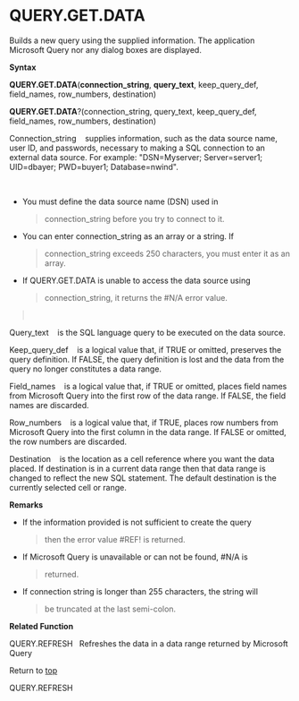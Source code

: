 QUERY.GET.DATA
==============

Builds a new query using the supplied information. The application
Microsoft Query nor any dialog boxes are displayed.

**Syntax**

**QUERY.GET.DATA**(**connection\_string**, **query\_text**,
keep\_query\_def, field\_names, row\_numbers, destination)

**QUERY.GET.DATA**?(connection\_string, query\_text, keep\_query\_def,
field\_names, row\_numbers, destination)

Connection\_string    supplies information, such as the data source
name, user ID, and passwords, necessary to making a SQL connection to an
external data source. For example: \"DSN=Myserver; Server=server1;
UID=dbayer; PWD=buyer1; Database=nwind\".

 

-   You must define the data source name (DSN) used in
    > connection\_string before you try to connect to it.

-   You can enter connection\_string as an array or a string. If
    > connection\_string exceeds 250 characters, you must enter it as an
    > array.

-   If QUERY.GET.DATA is unable to access the data source using
    > connection\_string, it returns the \#N/A error value.

>  

Query\_text    is the SQL language query to be executed on the data
source.

Keep\_query\_def    is a logical value that, if TRUE or omitted,
preserves the query definition. If FALSE, the query definition is lost
and the data from the query no longer constitutes a data range.

Field\_names    is a logical value that, if TRUE or omitted, places
field names from Microsoft Query into the first row of the data range.
If FALSE, the field names are discarded.

Row\_numbers    is a logical value that, if TRUE, places row numbers
from Microsoft Query into the first column in the data range. If FALSE
or omitted, the row numbers are discarded.

Destination    is the location as a cell reference where you want the
data placed. If destination is in a current data range then that data
range is changed to reflect the new SQL statement. The default
destination is the currently selected cell or range.

**Remarks**

-   If the information provided is not sufficient to create the query
    > then the error value \#REF! is returned.

-   If Microsoft Query is unavailable or can not be found, \#N/A is
    > returned.

-   If connection string is longer than 255 characters, the string will
    > be truncated at the last semi-colon.

**Related Function**

QUERY.REFRESH   Refreshes the data in a data range returned by Microsoft
Query

Return to [top](#Q)

QUERY.REFRESH
